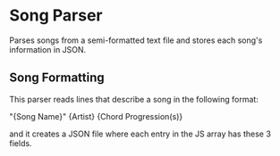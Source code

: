 # Song Parser
Parses songs from a semi-formatted text file and stores each song's information in JSON.

## Song Formatting
This parser reads lines that describe a song in the following format:

"{Song Name}" {Artist} {Chord Progression(s)}
  
 and it creates a JSON file where each entry in the JS array has these 3 fields.
